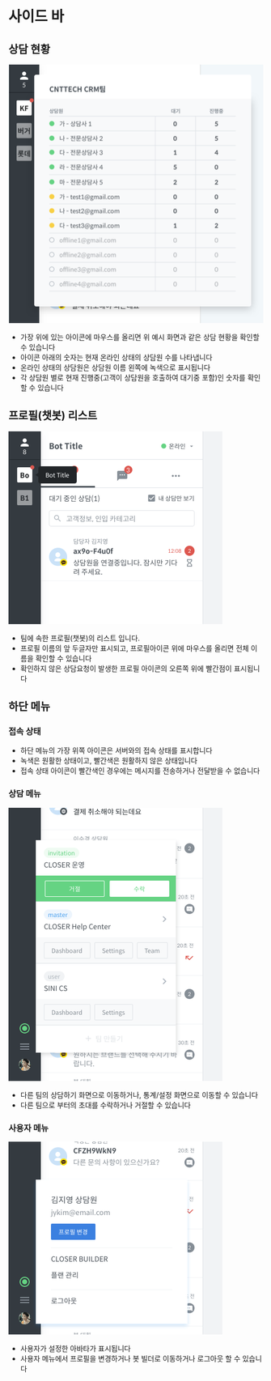 # 사이드 바

## 상담 현황

![](../../.gitbook/assets/_update.png)

* 가장 위에 있는 아이콘에 마우스를 올리면 위 예시 화면과 같은 상담 현황을 확인할 수 있습니다
* 아이콘 아래의 숫자는 현재 온라인 상태의 상담원 수를 나타냅니다
* 온라인 상태의 상담원은 상담원 이름 왼쪽에 녹색으로 표시됩니다
* 각 상담원 별로 현재 진행중\(고객이 상담원을 호출하여 대기중 포함\)인 숫자를 확인할 수 있습니다

## 프로필\(챗봇\) 리스트

![&#xD504;&#xB85C;&#xD544; &#xB9AC;&#xC2A4;&#xD2B8; &#xC608;&#xC2DC;](../../.gitbook/assets/openbeta_chat_-_.png)

* 팀에 속한 프로필\(챗봇\)의 리스트 입니다.
* 프로필 이름의 앞 두글자만 표시되고, 프로필아이콘 위에 마우스를 올리면 전체 이름을 확인할 수 있습니다
* 확인하지 않은 상담요청이 발생한 프로필 아이콘의 오른쪽 위에 빨간점이 표시됩니다

## 하단 메뉴

### 접속 상태

* 하단 메뉴의 가장 위쪽 아이콘은 서버와의 접속 상태를 표시합니다
* 녹색은 원활한 상태이고, 빨간색은 원활하지 않은 상태입니다
* 접속 상태 아이콘이 빨간색인 경우에는 메시지를 전송하거나 전달받을 수 없습니다

### 상담 메뉴

![&#xD300; &#xBA54;&#xB274; &#xD3BC;&#xCE68; &#xC608;&#xC2DC;](../../.gitbook/assets/openbeta_chat_-_-_list.png)

* 다른 팀의 상담하기 화면으로 이동하거나, 통계/설정 화면으로 이동할 수 있습니다
* 다른 팀으로 부터의 초대를 수락하거나 거절할 수 있습니다

### 사용자 메뉴

![&#xC0AC;&#xC6A9;&#xC790; &#xBA54;&#xB274; &#xD3BC;&#xCE68; &#xC608;&#xC2DC;](../../.gitbook/assets/openbeta_chat_-_%20%284%29.png)

* 사용자가 설정한 아바타가 표시됩니다
* 사용자 메뉴에서 프로필을 변경하거나 봇 빌더로 이동하거나 로그아웃 할 수 있습니다

